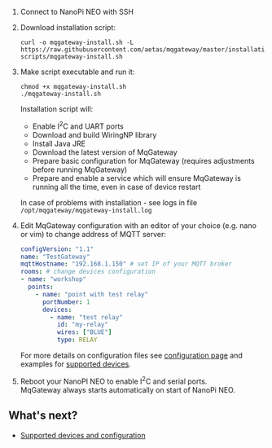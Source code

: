 
1. Connect to NanoPi NEO with SSH
2. Download installation script: 
   ```shell
   curl -o mqgateway-install.sh -L https://raw.githubusercontent.com/aetas/mqgateway/master/installation-scripts/mqgateway-install.sh
   ```

3. Make script executable and run it:
   ```shell
   chmod +x mqgateway-install.sh
   ./mqgateway-install.sh
   ```

    Installation script will:
   
    - Enable I<sup>2</sup>C and UART ports
    - Download and build WiringNP library
    - Install Java JRE
    - Download the latest version of MqGateway
    - Prepare basic configuration for MqGateway (requires adjustments before running MqGateway)
    - Prepare and enable a service which will ensure MqGateway is running all the time, even in case of device restart
   
    In case of problems with installation - see logs in file  `/opt/mqgateway/mqgateway-install.log`

4. Edit MqGateway configuration with an editor of your choice (e.g. nano or vim) to change address of MQTT server:

    ```yaml
    configVersion: "1.1"
    name: "TestGateway"
    mqttHostname: "192.168.1.150" # set IP of your MQTT broker
    rooms: # change devices configuration
    - name: "workshop"
      points:
        - name: "point with test relay"
          portNumber: 1
          devices:
            - name: "test relay"
              id: "my-relay"
              wires: ["BLUE"]
              type: RELAY
    ```

    For more details on configuration files see [configuration page](configuration.md#devices-configuration) and examples for [supported devices](supported-devices.md). 

3. Reboot your NanoPI NEO to enable I<sup>2</sup>C and serial ports.   
   MqGateway always starts automatically on start of NanoPi NEO.


## What's next?

- [Supported devices and configuration](supported-devices.md)